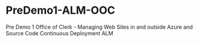 # PreDemo1-ALM-OOC
Pre Demo 1 Office of Clerk - Managing Web Sites in and outside Azure and Source Code Continuous Deployment ALM
